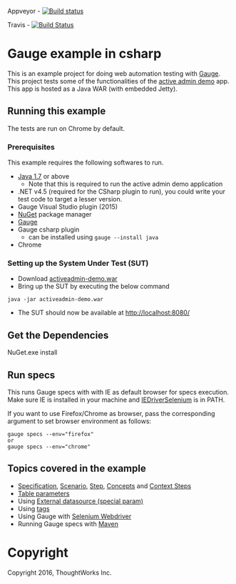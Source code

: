 Appveyor - 
[![Build status](https://ci.appveyor.com/api/projects/status/3e4j7b0q9ix84r8u/branch/master?svg=true)](https://ci.appveyor.com/project/sguptatw/gauge-active-admin-example-csharp/branch/master)

Travis -
[![Build Status](https://travis-ci.org/getgauge-examples/csharp-selenium.svg?branch=master)](https://travis-ci.org/getgauge-examples/csharp-selenium)

# Gauge example in csharp

This is an example project for doing web automation testing with [Gauge](http://getgauge.io). This project tests some of the functionalities of the [active admin demo](https://github.com/getgauge/activeadmin-demo) app. This app is hosted as a Java WAR (with embedded Jetty).

## Running this example
The tests are run on Chrome by default.

### Prerequisites

This example requires the following softwares to run.
  * [Java 1.7](http://www.oracle.com/technetwork/java/javase/downloads/jdk8-downloads-2133151.html) or above
    * Note that this is required to run the active admin demo application
  * .NET v4.5 (required for the CSharp plugin to run), you could write your test code to target a lesser version.
  * Gauge Visual Studio plugin (2015)
  * [NuGet](https://www.nuget.org/) package manager
  * [Gauge](http://getgauge.io/get-started/index.html)
  * Gauge csharp plugin
    * can be installed using `gauge --install java`
  * Chrome

### Setting up the System Under Test (SUT)

* Download [activeadmin-demo.war](https://bintray.com/artifact/download/gauge/activeadmin-demo/activeadmin-demo.war)
* Bring up the SUT by executing the below command
```
java -jar activeadmin-demo.war
```
* The SUT should now be available at [http://localhost:8080/](http://localhost:8080)

## Get the Dependencies

NuGet.exe install

## Run specs

This runs Gauge specs with with IE as default browser for specs execution. Make sure IE is installed in your machine and [IEDriverSelenium](http://selenium-release.storage.googleapis.com/index.html) is in PATH.

If you want to use Firefox/Chrome as browser, pass the corresponding argument to set browser environment as follows:

```
gauge specs --env="firefox"
or
gauge specs --env="chrome"
```

## Topics covered in the example

* [Specification](http://getgauge.io/documentation/user/current/specifications/index.html), [Scenario](http://getgauge.io/documentation/user/current/specifications/scenarios.html),  [Step](http://getgauge.io/documentation/user/current/specifications/steps.html), [Concepts](http://getgauge.io/documentation/user/current/specifications/concepts.html) and [Context Steps](http://getgauge.io/documentation/user/current/specifications/contexts.html)
* [Table parameters](http://getgauge.io/documentation/user/current/specifications/parameters.html#table-parameter)
* Using [External datasource (special param)](http://getgauge.io/documentation/user/current/specifications/parameters.html#special-parameters)
* Using [tags](http://getgauge.io/documentation/user/current/specifications/tags.html)
* Using Gauge with [Selenium Webdriver](http://docs.seleniumhq.org/projects/webdriver/)
* Running Gauge specs with [Maven](https://maven.apache.org/)

# Copyright
Copyright 2016, ThoughtWorks Inc.
